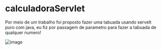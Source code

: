 # calculadoraServlet

Por meio de um trabalho foi proposto fazer uma tabuada usando servelt puro com java, eu fiz por passagem de parametro para fazer a tabuada de qualquer numero!

![image](https://user-images.githubusercontent.com/82242779/196262937-282ffaa6-f9fb-484b-8330-7396e6b9375d.png)

